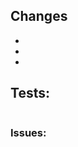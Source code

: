 <!--
 Before submitting a PR please ensure all code is commented and all tests are passing. Make sure to review the changes and ensure that only required changes are included (eg. no unnecessary reformatting by your editor)
-->

<!-- Please begin the title of this PR with a list of the packages touched (eg. "cmd, rpc: Add Literal Bells and Whistles") -->


<!-- Brief but specific list of changes made, describe the change in functionality rather than the change in code -->
## Changes
- 
- 
- 

<!-- Details on how to run only the tests for the changes in the PR -->
## Tests:
```

```

<!-- Issues that this PR will close -->
<!-- 
    NOTE: you must say 'closes #xx' or 'fixes #xx' for EACH issue this closes. 
    eg: 'closes #1 and closes #2'
    See: https://help.github.com/en/articles/closing-issues-using-keywords
-->
### Issues:
